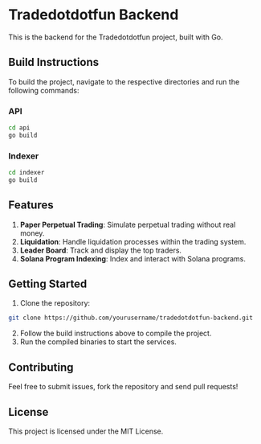 # Tradedotdotfun Backend

This is the backend for the Tradedotdotfun project, built with Go.

## Build Instructions

To build the project, navigate to the respective directories and run the following commands:

### API
```sh
cd api
go build
```

### Indexer
```sh
cd indexer
go build
```

## Features

1. **Paper Perpetual Trading**: Simulate perpetual trading without real money.
2. **Liquidation**: Handle liquidation processes within the trading system.
3. **Leader Board**: Track and display the top traders.
4. **Solana Program Indexing**: Index and interact with Solana programs.

## Getting Started

1. Clone the repository:
  ```sh
  git clone https://github.com/yourusername/tradedotdotfun-backend.git
  ```
2. Follow the build instructions above to compile the project.
3. Run the compiled binaries to start the services.

## Contributing

Feel free to submit issues, fork the repository and send pull requests!

## License

This project is licensed under the MIT License.